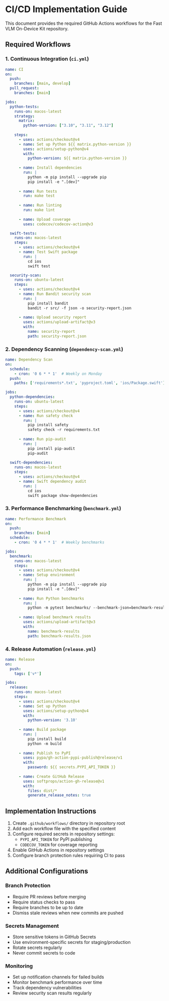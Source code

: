 # CI/CD Implementation Guide

This document provides the required GitHub Actions workflows for the Fast VLM On-Device Kit repository.

## Required Workflows

### 1. Continuous Integration (`ci.yml`)

```yaml
name: CI
on:
  push:
    branches: [main, develop]
  pull_request:
    branches: [main]

jobs:
  python-tests:
    runs-on: macos-latest
    strategy:
      matrix:
        python-version: ["3.10", "3.11", "3.12"]
    
    steps:
      - uses: actions/checkout@v4
      - name: Set up Python ${{ matrix.python-version }}
        uses: actions/setup-python@v4
        with:
          python-version: ${{ matrix.python-version }}
      
      - name: Install dependencies
        run: |
          python -m pip install --upgrade pip
          pip install -e ".[dev]"
      
      - name: Run tests
        run: make test
      
      - name: Run linting
        run: make lint
      
      - name: Upload coverage
        uses: codecov/codecov-action@v3

  swift-tests:
    runs-on: macos-latest
    steps:
      - uses: actions/checkout@v4
      - name: Test Swift package
        run: |
          cd ios
          swift test

  security-scan:
    runs-on: ubuntu-latest
    steps:
      - uses: actions/checkout@v4
      - name: Run Bandit security scan
        run: |
          pip install bandit
          bandit -r src/ -f json -o security-report.json
      
      - name: Upload security report
        uses: actions/upload-artifact@v3
        with:
          name: security-report
          path: security-report.json
```

### 2. Dependency Scanning (`dependency-scan.yml`)

```yaml
name: Dependency Scan
on:
  schedule:
    - cron: '0 6 * * 1'  # Weekly on Monday
  push:
    paths: ['requirements*.txt', 'pyproject.toml', 'ios/Package.swift']

jobs:
  python-dependencies:
    runs-on: ubuntu-latest
    steps:
      - uses: actions/checkout@v4
      - name: Run safety check
        run: |
          pip install safety
          safety check -r requirements.txt
      
      - name: Run pip-audit
        run: |
          pip install pip-audit
          pip-audit
  
  swift-dependencies:
    runs-on: macos-latest
    steps:
      - uses: actions/checkout@v4
      - name: Swift dependency audit
        run: |
          cd ios
          swift package show-dependencies
```

### 3. Performance Benchmarking (`benchmark.yml`)

```yaml
name: Performance Benchmark
on:
  push:
    branches: [main]
  schedule:
    - cron: '0 4 * * 1'  # Weekly benchmarks

jobs:
  benchmark:
    runs-on: macos-latest
    steps:
      - uses: actions/checkout@v4
      - name: Setup environment
        run: |
          python -m pip install --upgrade pip
          pip install -e ".[dev]"
      
      - name: Run Python benchmarks
        run: |
          python -m pytest benchmarks/ --benchmark-json=benchmark-results.json
      
      - name: Upload benchmark results
        uses: actions/upload-artifact@v3
        with:
          name: benchmark-results
          path: benchmark-results.json
```

### 4. Release Automation (`release.yml`)

```yaml
name: Release
on:
  push:
    tags: ['v*']

jobs:
  release:
    runs-on: macos-latest
    steps:
      - uses: actions/checkout@v4
      - name: Set up Python
        uses: actions/setup-python@v4
        with:
          python-version: '3.10'
      
      - name: Build package
        run: |
          pip install build
          python -m build
      
      - name: Publish to PyPI
        uses: pypa/gh-action-pypi-publish@release/v1
        with:
          password: ${{ secrets.PYPI_API_TOKEN }}
      
      - name: Create GitHub Release
        uses: softprops/action-gh-release@v1
        with:
          files: dist/*
          generate_release_notes: true
```

## Implementation Instructions

1. Create `.github/workflows/` directory in repository root
2. Add each workflow file with the specified content
3. Configure required secrets in repository settings:
   - `PYPI_API_TOKEN` for PyPI publishing
   - `CODECOV_TOKEN` for coverage reporting
4. Enable GitHub Actions in repository settings
5. Configure branch protection rules requiring CI to pass

## Additional Configurations

### Branch Protection
- Require PR reviews before merging
- Require status checks to pass
- Require branches to be up to date
- Dismiss stale reviews when new commits are pushed

### Secrets Management
- Store sensitive tokens in GitHub Secrets
- Use environment-specific secrets for staging/production
- Rotate secrets regularly
- Never commit secrets to code

### Monitoring
- Set up notification channels for failed builds
- Monitor benchmark performance over time
- Track dependency vulnerabilities
- Review security scan results regularly